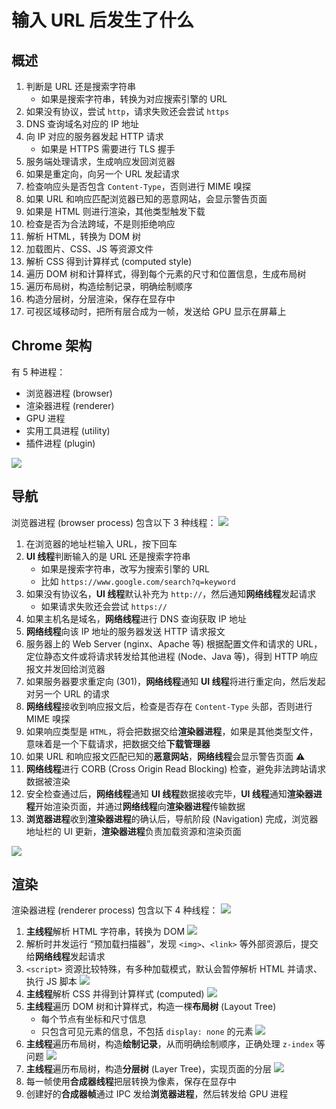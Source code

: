 # 输入 URL 后发生了什么

## 概述

1. 判断是 URL 还是搜索字符串
   - 如果是搜索字符串，转换为对应搜索引擎的 URL
2. 如果没有协议，尝试 `http`，请求失败还会尝试 `https`
3. DNS 查询域名对应的 IP 地址
4. 向 IP 对应的服务器发起 HTTP 请求
   - 如果是 HTTPS 需要进行 TLS 握手
5. 服务端处理请求，生成响应发回浏览器
6. 如果是重定向，向另一个 URL 发起请求
7. 检查响应头是否包含 `Content-Type`，否则进行 MIME 嗅探
8. 如果 URL 和响应匹配浏览器已知的恶意网站，会显示警告页面
9. 如果是 HTML 则进行渲染，其他类型触发下载
10. 检查是否为合法跨域，不是则拒绝响应
11. 解析 HTML，转换为 DOM 树
12. 加载图片、CSS、JS 等资源文件
13. 解析 CSS 得到计算样式 (computed style)
14. 遍历 DOM 树和计算样式，得到每个元素的尺寸和位置信息，生成布局树
15. 遍历布局树，构造绘制记录，明确绘制顺序
16. 构造分层树，分层渲染，保存在显存中
17. 可视区域移动时，把所有层合成为一帧，发送给 GPU 显示在屏幕上

## Chrome 架构

有 5 种进程：

- 浏览器进程 (browser)
- 渲染器进程 (renderer)
- GPU 进程
- 实用工具进程 (utility)
- 插件进程 (plugin)

![](assets/chrome_arch.png)

## 导航

浏览器进程 (browser process) 包含以下 3 种线程：
![](assets/browser_process.png)

1. 在浏览器的地址栏输入 URL，按下回车
2. **UI 线程**判断输入的是 URL 还是搜索字符串
   - 如果是搜索字符串，改写为搜索引擎的 URL
   - 比如 `https://www.google.com/search?q=keyword`
3. 如果没有协议名，**UI 线程**默认补充为 `http://`，然后通知**网络线程**发起请求
   - 如果请求失败还会尝试 `https://`
4. 如果主机名是域名，**网络线程**进行 DNS 查询获取 IP 地址
5. **网络线程**向该 IP 地址的服务器发送 HTTP 请求报文
6. 服务器上的 Web Server (nginx、Apache 等) 根据配置文件和请求的 URL，定位静态文件或将请求转发给其他进程 (Node、Java 等)，得到 HTTP 响应报文并发回给浏览器
7. 如果服务器要求重定向 (301)，**网络线程**通知 **UI 线程**将进行重定向，然后发起对另一个 URL 的请求
8. **网络线程**接收到响应报文后，检查是否存在 `Content-Type` 头部，否则进行 MIME 嗅探
9. 如果响应类型是 `HTML`，将会把数据交给**渲染器进程**，如果是其他类型文件，意味着是一个下载请求，把数据交给**下载管理器**
10. 如果 URL 和响应报文匹配已知的**恶意网站**，**网络线程**会显示警告页面 ⚠️
11. **网络线程**进行 CORB (Cross Origin Read Blocking) 检查，避免非法跨站请求数据被渲染
12. 安全检查通过后，**网络线程**通知 **UI 线程**数据接收完毕，**UI 线程**通知**渲染器进程**开始渲染页面，并通过**网络线程**向**渲染器进程**传输数据
13. **浏览器进程**收到**渲染器进程**的确认后，导航阶段 (Navigation) 完成，浏览器地址栏的 UI 更新，**渲染器进程**负责加载资源和渲染页面

![](assets/start_render.png)

## 渲染

渲染器进程 (renderer process) 包含以下 4 种线程：
![](assets/renderer_process.png)

1. **主线程**解析 HTML 字符串，转换为 DOM
   ![](assets/dom_tree.png)
2. 解析时并发运行 “预加载扫描器”，发现 `<img>`、`<link>` 等外部资源后，提交给**网络线程**发起请求
3. `<script>` 资源比较特殊，有多种加载模式，默认会暂停解析 HTML 并请求、执行 JS 脚本
   ![](assets/script_load.png)
4. **主线程**解析 CSS 并得到计算样式 (computed)
   ![](assets/computed_style.png)
5. **主线程**遍历 DOM 树和计算样式，构造一棵**布局树** (Layout Tree)
   - 每个节点有坐标和尺寸信息
   - 只包含可见元素的信息，不包括 `display: none` 的元素
     ![](assets/layout_tree.png)
6. **主线程**遍历布局树，构造**绘制记录**，从而明确绘制顺序，正确处理 `z-index` 等问题
   ![](assets/paint_records.png)
7. **主线程**遍历布局树，构造**分层树** (Layer Tree)，实现页面的分层
   ![](assets/layer_tree.png)
8. 每一帧使用**合成器线程**把层转换为像素，保存在显存中
9. 创建好的**合成器帧**通过 IPC 发给**浏览器进程**，然后转发给 GPU 进程
